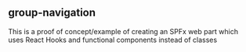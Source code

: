 ## group-navigation

This is a proof of concept/example of creating an SPFx web part which uses React Hooks and functional components instead of classes
